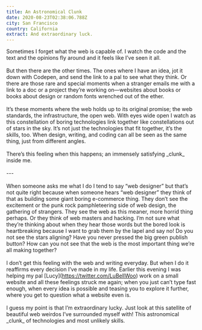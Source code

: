 ```yaml
---
title: An Astronomical Clunk
date: 2020-08-23T02:38:06.788Z
city: San Francisco
country: California
extract: And extraordinary luck.
---
```

Sometimes I forget what the web is capable of. I watch the code and the text and the opinions fly around and it feels like I’ve seen it all.\
\
But then there are the other times. The ones where I have an idea, jot it down with Codepen, and send the link to a pal to see what they think. Or there are those rare and special moments when a stranger emails me with a link to a doc or a project they’re working on—websites about books or books about design or random fonts wrenched out of the ether.\
\
It’s these moments where the web holds up to its original promise; the web standards, the infrastructure, the open web. With eyes wide open I watch as this constellation of boring technologies link together like constellations out of stars in the sky. It’s not just the technologies that fit together, it’s the skills, too. When design, writing, and coding can all be seen as the same thing, just from different angles.\
\
There’s this feeling when this happens; an immensely satisfying \_clunk\_ inside me.\
\
---\
\
When someone asks me what I do I tend to say “web designer” but that’s not quite right because when someone hears “web designer” they think of that as building some giant boring e-commerce thing. They don’t see the excitement or the punk rock pamphleteering side of web design, the gathering of strangers. They see the web as this meaner, more horrid thing perhaps. Or they think of web masters and hacking. I’m not sure what they’re thinking about when they hear those words but the bored look is heartbreaking because I want to grab them by the lapel and say no! Do you not see the stars aligning? Have you never pressed the big green publish button? How can you not see that the web is the most important thing we’re all making together?\
\
I don’t get this feeling with the web and writing everyday. But when I do it reaffirms every decision I’ve made in my life. Earlier this evening I was helping my pal \[Lucy](<https://twitter.com/LuBellWoo>) work on a small website and all these feelings struck me again; when you just can’t type fast enough, when every idea is possible and teasing you to explore it further, where you get to question what a website even is.\
\
I guess my point is that I’m extraordinary lucky. Just look at this satellite of beautiful web weirdos I’ve surrounded myself with! This astronomical \_clunk\_ of technologies and most unlikely skills.